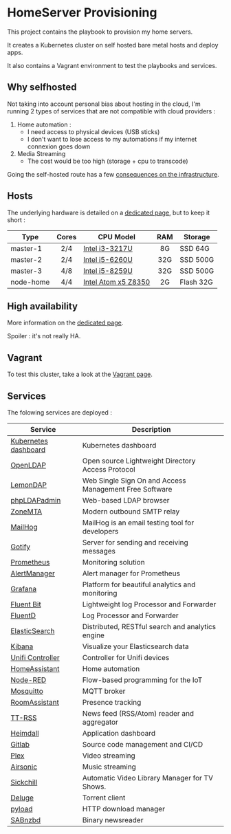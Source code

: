 
# HomeServer Provisioning

This project contains the playbook to provision my home servers.

It creates a Kubernetes cluster on self hosted bare metal hosts and deploy apps.

It also contains a Vagrant environment to test the playbooks and services.

## Why selfhosted

Not taking into account personal bias about hosting in the cloud, I'm running 2 types of services that are not compatible with cloud providers :

1. Home automation :
   * I need access to physical devices (USB sticks)
   * I don't want to lose access to my automations if my internet connexion goes down
2. Media Streaming
    * The cost would be too high (storage + cpu to transcode)

Going the self-hosted route has a few [consequences on the infrastructure](docs/Bare_metal_considerations.md).

## Hosts

The underlying hardware is detailed on a [dedicated page](docs/Hardware_detail.md), but to keep it short :

| Type      | Cores | CPU Model                                                                                                                                |  RAM  | Storage   |
| --------- | :---: | ---------------------------------------------------------------------------------------------------------------------------------------- | :---: | --------- |
| master-1  |  2/4  | [Intel i3-3217U](https://ark.intel.com/products/65697/Intel-Core-i3-3217U-Processor-3M-Cache-1-80-GHz-)                                  |  8G   | SSD 64G   |
| master-2  |  2/4  | [Intel i5-6260U](https://ark.intel.com/products/91160/Intel-Core-i5-6260U-Processor-4M-Cache-up-to-2-90-GHz-)                            |  32G  | SSD 500G  |
| master-3  |  4/8  | [Intel i5-8259U](https://ark.intel.com/content/www/us/en/ark/products/135935/intel-core-i5-8259u-processor-6m-cache-up-to-3-80-ghz.html) |  32G  | SSD 500G  |
| node-home |  4/4  | [Intel Atom x5 Z8350](https://ark.intel.com/products/93361/Intel-Atom-x5-Z8350-Processor-2M-Cache-up-to-1-92-GHz-)                       |  2G   | Flash 32G |

## High availability

More information on the [dedicated page](docs/High_availability.md).

Spoiler : it's not really HA.

## Vagrant

To test this cluster, take a look at the [Vagrant page](docs/Vagrant.md).

## Services

The folowing services are deployed :

| Service                                                          | Description                                            |
| ---------------------------------------------------------------- | ------------------------------------------------------ |
| [Kubernetes dashboard](https://github.com/kubernetes/dashboard/) | Kubernetes dashboard                                   |
| [OpenLDAP](https://www.openldap.org/)                            | Open source Lightweight Directory Access Protocol      |
| [LemonDAP](https://lemonldap-ng.org/welcome/)                    | Web Single Sign On and Access Management Free Software |
| [phpLDAPadmin](http://phpldapadmin.sourceforge.net/)             | Web-based LDAP browser                                 |
| [ZoneMTA](https://github.com/zone-eu/zone-mta)                   | Modern outbound SMTP relay                             |
| [MailHog](https://github.com/mailhog/MailHog)                    | MailHog is an email testing tool for developers        |
| [Gotify](https://github.com/gotify/server)                       | Server for sending and receiving messages              |
| [Prometheus](https://prometheus.io/)                             | Monitoring solution                                    |
| [AlertManager](https://github.com/prometheus/alertmanager)       | Alert manager for Prometheus                           |
| [Grafana](https://grafana.com/)                                  | Platform for beautiful analytics and monitoring        |
| [Fluent Bit](https://fluentbit.io/)                              | Lightweight log Processor and Forwarder                |
| [FluentD](https://www.fluentd.org/)                              | Log Processor and Forwarder                            |
| [ElasticSearch](https://www.elastic.co/products/elasticsearch)   | Distributed, RESTful search and analytics engine       |
| [Kibana](https://www.elastic.co/products/kibana)                 | Visualize your Elasticsearch data                      |
| [Unifi Controller](https://unifi-sdn.ubnt.com/)                  | Controller for Unifi devices                           |
| [HomeAssistant](https://www.home-assistant.io/)                  | Home automation                                        |
| [Node-RED](https://nodered.org/)                                 | Flow-based programming for the IoT                     |
| [Mosquitto](https://mosquitto.org/)                              | MQTT broker                                            |
| [RoomAssistant](https://github.com/mKeRix/room-assistant)        | Presence tracking                                      |
| [TT-RSS](https://tt-rss.org/)                                    | News feed (RSS/Atom) reader and aggregator             |
| [Heimdall](https://heimdall.site/)                               | Application dashboard                                  |
| [Gitlab](https://about.gitlab.com/)                              | Source code management and CI/CD                       |
| [Plex](https://www.plex.tv/)                                     | Video streaming                                        |
| [Airsonic](https://airsonic.github.io/)                          | Music streaming                                        |
| [Sickchill](https://sickchill.github.io/)                        | Automatic Video Library Manager for TV Shows.          |
| [Deluge](https://deluge-torrent.org/)                            | Torrent client                                         |
| [pyload](https://pyload.net/)                                    | HTTP download manager                                  |
| [SABnzbd](https://sabnzbd.org/)                                  | Binary newsreader                                      |
